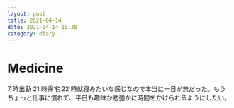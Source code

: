 ```yaml
---
layout: post
title: 2021-04-14
date: 2021-04-14 15:38
category: diary
---
```


# Medicine
7 時出勤 21 時帰宅 22 時就寝みたいな感じなので本当に一日が無だった。もうちょっと仕事に慣れて、平日も趣味か勉強かに時間をかけられるようにしたい。

